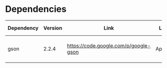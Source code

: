 Dependencies
============
Dependency | Version | Link                                  | License   | Copyright Text    
---------- | ------- | ------------------------------------- | --------- | ------------------------------
gson       | 2.2.4   | https://code.google.com/p/google-gson | Apache2.0 | Copyright (C) 2008 Google Inc.

